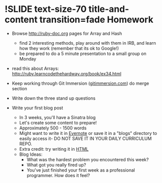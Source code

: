 !SLIDE text-size-70 title-and-content transition=fade
Homework
========
+ Browse http://ruby-doc.org pages for Array and Hash
  + find 2 interesting methods, play around with them in IRB, and learn how they work (remember that its ok to Google!)
  + be prepared to do a 5 minute presentation to a small group on Monday
+ read this about Arrays: http://ruby.learncodethehardway.org/book/ex34.html
+ Keep working through Git Immersion ([gitimmersion.com](http://gitimmersion.com))  do merge section
+ Write down the three stand up questions

+ Write your first blog post
  - In 3 weeks, you'll have a Sinatra blog
  - Let's create some content to prepare!
  - Approximately 500 - 1500 words
  - Might want to write it in [Evernote](http://evernote.com) or save it in 
  a "blogs" directory to easily access it- DO NOT SAVE IT IN YOUR DAILY CURRICULUM REPO.
  - Extra credit: try writing it in [HTML](https://developer.mozilla.org/en-US/docs/Web/Guide/HTML/Introduction)
  - Blog Ideas:
    - What was the hardest problem you encountered this week?
    - What got you really fired up?
    - You've just finished your first week as a professional programmer. How does it feel?
